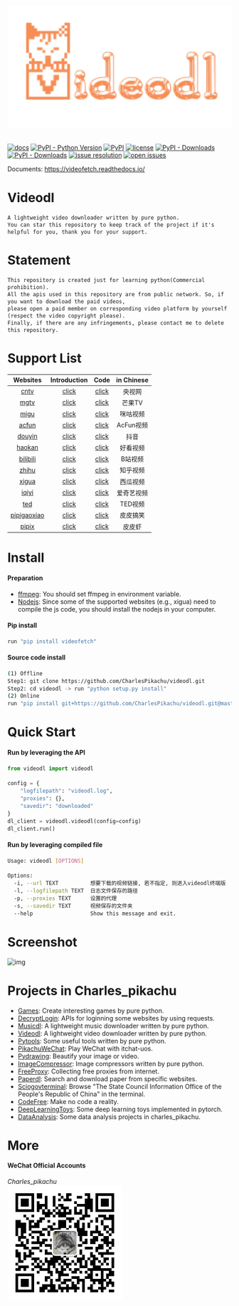 <div align="center">
  <img src="./docs/logo.png" width="600"/>
</div>
<br />

[![docs](https://img.shields.io/badge/docs-latest-blue)](https://videofetch.readthedocs.io/)
[![PyPI - Python Version](https://img.shields.io/pypi/pyversions/videofetch)](https://pypi.org/project/videofetch/)
[![PyPI](https://img.shields.io/pypi/v/videofetch)](https://pypi.org/project/videofetch)
[![license](https://img.shields.io/github/license/CharlesPikachu/videodl.svg)](https://github.com/CharlesPikachu/videodl/blob/master/LICENSE)
[![PyPI - Downloads](https://pepy.tech/badge/videofetch)](https://pypi.org/project/videofetch/)
[![PyPI - Downloads](https://img.shields.io/pypi/dm/videofetch?style=flat-square)](https://pypi.org/project/videofetch/)
[![issue resolution](https://isitmaintained.com/badge/resolution/CharlesPikachu/videodl.svg)](https://github.com/CharlesPikachu/videodl/issues)
[![open issues](https://isitmaintained.com/badge/open/CharlesPikachu/videodl.svg)](https://github.com/CharlesPikachu/videodl/issues)

Documents: https://videofetch.readthedocs.io/


# Videodl
```
A lightweight video downloader written by pure python.
You can star this repository to keep track of the project if it's helpful for you, thank you for your support.
```


# Statement
```
This repository is created just for learning python(Commercial prohibition).
All the apis used in this repository are from public network. So, if you want to download the paid videos, 
please open a paid member on corresponding video platform by yourself (respect the video copyright please).
Finally, if there are any infringements, please contact me to delete this repository.
```


# Support List
| Websites                                                   | Introduction                                               | Code                                                   |  in Chinese   |
| :----:                                                     | :----:                                                     | :----:                                                 |  :----:       |
| [cntv](https://v.cctv.com/)                                | [click](https://mp.weixin.qq.com/s/xjl7SLEOlEbYu3d8RHZaGQ) | [click](./videodl/modules/sources/cntv.py)             |  央视网       |
| [mgtv](https://www.mgtv.com/)                              | [click](https://mp.weixin.qq.com/s/H4w-wjMqi44uNTynGfkKvw) | [click](./videodl/modules/sources/mgtv.py)             |  芒果TV       |
| [migu](https://www.migu.cn/video.html)                     | [click](https://mp.weixin.qq.com/s/H4w-wjMqi44uNTynGfkKvw) | [click](./videodl/modules/sources/migu.py)             |  咪咕视频     |
| [acfun](https://www.acfun.cn/)                             | [click](https://mp.weixin.qq.com/s/H4w-wjMqi44uNTynGfkKvw) | [click](./videodl/modules/sources/acfun.py)            |  AcFun视频    |
| [douyin](https://www.douyin.com/)                          | [click](https://mp.weixin.qq.com/s/7N4pt1kLnVEJlve75zpdwA) | [click](./videodl/modules/sources/douyin.py)           |  抖音         |
| [haokan](https://haokan.baidu.com/)                        | [click](https://mp.weixin.qq.com/s/H4w-wjMqi44uNTynGfkKvw) | [click](./videodl/modules/sources/haokan.py)           |  好看视频     |
| [bilibili](https://www.bilibili.com/)                      | [click](https://mp.weixin.qq.com/s/yNUhMlRs5N4iUfpmo2LXMA) | [click](./videodl/modules/sources/bilibili.py)         |  B站视频      |
| [zhihu](https://www.zhihu.com/)                            | [click](https://mp.weixin.qq.com/s/yNUhMlRs5N4iUfpmo2LXMA) | [click](./videodl/modules/sources/zhihu.py)            |  知乎视频     |
| [xigua](https://www.ixigua.com/?wid_try=1)                 | [click](https://mp.weixin.qq.com/s/yNUhMlRs5N4iUfpmo2LXMA) | [click](./videodl/modules/sources/xigua.py)            |  西瓜视频     |
| [iqiyi](https://www.iqiyi.com/)                            | [click](https://mp.weixin.qq.com/s/yNUhMlRs5N4iUfpmo2LXMA) | [click](./videodl/modules/sources/iqiyi.py)            |  爱奇艺视频   |
| [ted](https://www.ted.com/)                                | [click]()                                                  | [click](./videodl/modules/sources/ted.py)              |  TED视频      |
| [pipigaoxiao](https://h5.ippzone.com/pp/post/78266943052)  | [click]()                                                  | [click](./videodl/modules/sources/pipigaoxiao.py)      |  皮皮搞笑     |
| [pipix](https://www.pipix.com/)                            | [click]()                                                  | [click](./videodl/modules/sources/pipix.py)            |  皮皮虾       |


# Install

#### Preparation
- [ffmpeg](https://ffmpeg.org/): You should set ffmpeg in environment variable.
- [Nodejs](https://nodejs.org/en/): Since some of the supported websites (e.g., xigua) need to compile the js code, you should install the nodejs in your computer.

#### Pip install
```sh
run "pip install videofetch"
```

#### Source code install
```sh
(1) Offline
Step1: git clone https://github.com/CharlesPikachu/videodl.git
Step2: cd videodl -> run "python setup.py install"
(2) Online
run "pip install git+https://github.com/CharlesPikachu/videodl.git@master"
```


# Quick Start

#### Run by leveraging the API

```python
from videodl import videodl

config = {
    "logfilepath": "videodl.log",
    "proxies": {},
    "savedir": "downloaded"
}
dl_client = videodl.videodl(config=config)
dl_client.run()
```

#### Run by leveraging compiled file

```sh
Usage: videodl [OPTIONS]

Options:
  -i, --url TEXT          想要下载的视频链接, 若不指定, 则进入videodl终端版
  -l, --logfilepath TEXT  日志文件保存的路径
  -p, --proxies TEXT      设置的代理
  -s, --savedir TEXT      视频保存的文件夹
  --help                  Show this message and exit.
```


# Screenshot
![img](./docs/screenshot.gif)


# Projects in Charles_pikachu
- [Games](https://github.com/CharlesPikachu/Games): Create interesting games by pure python.
- [DecryptLogin](https://github.com/CharlesPikachu/DecryptLogin): APIs for loginning some websites by using requests.
- [Musicdl](https://github.com/CharlesPikachu/musicdl): A lightweight music downloader written by pure python.
- [Videodl](https://github.com/CharlesPikachu/videodl): A lightweight video downloader written by pure python.
- [Pytools](https://github.com/CharlesPikachu/pytools): Some useful tools written by pure python.
- [PikachuWeChat](https://github.com/CharlesPikachu/pikachuwechat): Play WeChat with itchat-uos.
- [Pydrawing](https://github.com/CharlesPikachu/pydrawing): Beautify your image or video.
- [ImageCompressor](https://github.com/CharlesPikachu/imagecompressor): Image compressors written by pure python.
- [FreeProxy](https://github.com/CharlesPikachu/freeproxy): Collecting free proxies from internet.
- [Paperdl](https://github.com/CharlesPikachu/paperdl): Search and download paper from specific websites.
- [Sciogovterminal](https://github.com/CharlesPikachu/sciogovterminal): Browse "The State Council Information Office of the People's Republic of China" in the terminal.
- [CodeFree](https://github.com/CharlesPikachu/codefree): Make no code a reality.
- [DeepLearningToys](https://github.com/CharlesPikachu/deeplearningtoys): Some deep learning toys implemented in pytorch.
- [DataAnalysis](https://github.com/CharlesPikachu/dataanalysis): Some data analysis projects in charles_pikachu.


# More
#### WeChat Official Accounts
*Charles_pikachu*  
![img](./docs/pikachu.jpg)